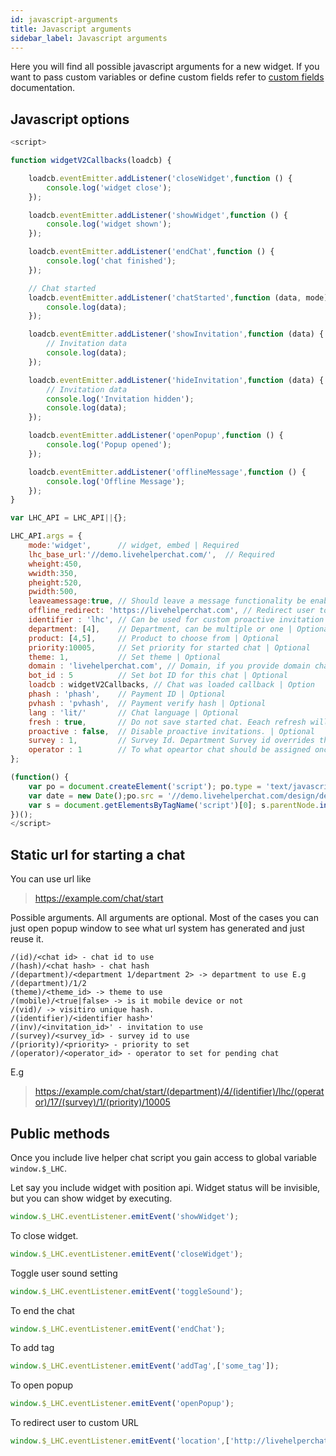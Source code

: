 ```yaml
---
id: javascript-arguments
title: Javascript arguments
sidebar_label: Javascript arguments
---
```


Here you will find all possible javascript arguments for a new widget. If you want to pass custom variables or define custom fields refer to [custom fields](custom-fields-and-prefill.md) documentation.
## Javascript options

```js
<script>

function widgetV2Callbacks(loadcb) {

    loadcb.eventEmitter.addListener('closeWidget',function () {
        console.log('widget close');
    });

    loadcb.eventEmitter.addListener('showWidget',function () {
        console.log('widget shown');
    });

    loadcb.eventEmitter.addListener('endChat',function () {
        console.log('chat finished');
    });

    // Chat started
    loadcb.eventEmitter.addListener('chatStarted',function (data, mode) {
        console.log(data);
    });

    loadcb.eventEmitter.addListener('showInvitation',function (data) {
        // Invitation data
        console.log(data);
    });

    loadcb.eventEmitter.addListener('hideInvitation',function (data) {
        // Invitation data
        console.log('Invitation hidden');
        console.log(data);
    });

    loadcb.eventEmitter.addListener('openPopup',function () {
        console.log('Popup opened');
    });

    loadcb.eventEmitter.addListener('offlineMessage',function () {
        console.log('Offline Message');
    });
}

var LHC_API = LHC_API||{};

LHC_API.args = {
    mode:'widget',      // widget, embed | Required
    lhc_base_url:'//demo.livehelperchat.com/',  // Required
    wheight:450,
    wwidth:350,
    pheight:520,
    pwidth:500,
    leaveamessage:true, // Should leave a message functionality be enabled or not | Optional
    offline_redirect: 'https://livehelperchat.com', // Redirect user to this page if chat is offline | Optional
    identifier : 'lhc', // Can be used for custom proactive invitation | Optional
    department: [4],    // Department, can be multiple or one | Optional
    product: [4,5],     // Product to choose from | Optional
    priority:10005,     // Set priority for started chat | Optional
    theme: 1,           // Set theme | Optional
    domain : 'livehelperchat.com', // Domain, if you provide domain chat will work including subdomains | Optional
    bot_id : 5          // Set bot ID for this chat | Optional
    loadcb : widgetV2Callbacks, // Chat was loaded callback | Option
    phash : 'phash',    // Payment ID | Optional
    pvhash : 'pvhash',  // Payment verify hash | Optional
    lang : 'lit/'       // Chat language | Optional
    fresh : true,       // Do not save started chat. Eeach refresh will result in a new chat | Optional
    proactive : false,  // Disable proactive invitations. | Optional
    survey : 1,         // Survey Id. Department Survey id overrides this value. | Optional
    operator : 1        // To what opeartor chat should be assigned once it's started automaticaly. It's User ID | Optional
};

(function() {
    var po = document.createElement('script'); po.type = 'text/javascript'; po.async = true;
    var date = new Date();po.src = '//demo.livehelperchat.com/design/defaulttheme/js/widgetv2/index.js?v2'+(""+date.getFullYear() + date.getMonth() + date.getDate());
    var s = document.getElementsByTagName('script')[0]; s.parentNode.insertBefore(po, s);
})();
</script>
```

## Static url for starting a chat

You can use url like

> https://example.com/chat/start<arguments>

Possible arguments. All arguments are optional. Most of the cases you can just open popup window to see what url system has generated and just reuse it.

```
/(id)/<chat id> - chat id to use
/(hash)/<chat hash> - chat hash
/(department)/<department 1/department 2> -> department to use E.g /(department)/1/2
(theme)/<theme_id> -> theme to use 
/(mobile)/<true|false> -> is it mobile device or not
/(vid)/ -> visitiro unique hash.
/(identifier)/<identifier hash>'
/(inv)/<invitation_id>' - invitation to use
/(survey)/<survey_id> - survey id to use
/(priority)/<priority> - priority to set
/(operator)/<operator_id> - operator to set for pending chat
```

E.g 
> https://example.com/chat/start/(department)/4/(identifier)/lhc/(operator)/17/(survey)/1/(priority)/10005

## Public methods

Once you include live helper chat script you gain access to global variable `window.$_LHC`.

Let say you include widget with position api. Widget status will be invisible, but you can show widget by executing.
```js
window.$_LHC.eventListener.emitEvent('showWidget');
```

To close widget.
```js
window.$_LHC.eventListener.emitEvent('closeWidget');
```

Toggle user sound setting
```js
window.$_LHC.eventListener.emitEvent('toggleSound');
```

To end the chat
```js
window.$_LHC.eventListener.emitEvent('endChat');
```

To add tag
```js
window.$_LHC.eventListener.emitEvent('addTag',['some_tag']);
```

To open popup
```js
window.$_LHC.eventListener.emitEvent('openPopup');
```

To redirect user to custom URL
```js
window.$_LHC.eventListener.emitEvent('location',['http://livehelperchat.com']);
```


